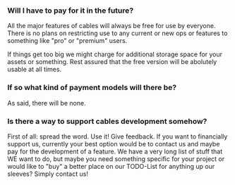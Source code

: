 ### Will I have to pay for it in the future?

All the major features of cables will always be free for use by everyone. There is no plans on restricting use to
any current or new ops or features to something like "pro" or "premium" users.

If things get too big we might charge for additional storage space for your assets or something. Rest assured
that the free version will be abolutely usable at all times.

### If so what kind of payment models will there be?

As said, there will be none.

### Is there a way to support cables development somehow?

First of all: spread the word. Use it! Give feedback. If you want to financially support us, currently your
best option would be to contact us and maybe pay for the development of a feature. We have a very long list
of stuff that WE want to do, but maybe you need something specific for your project or would like to "buy"
a better place on our TODO-List for anything up our sleeves? Simply contact us!

